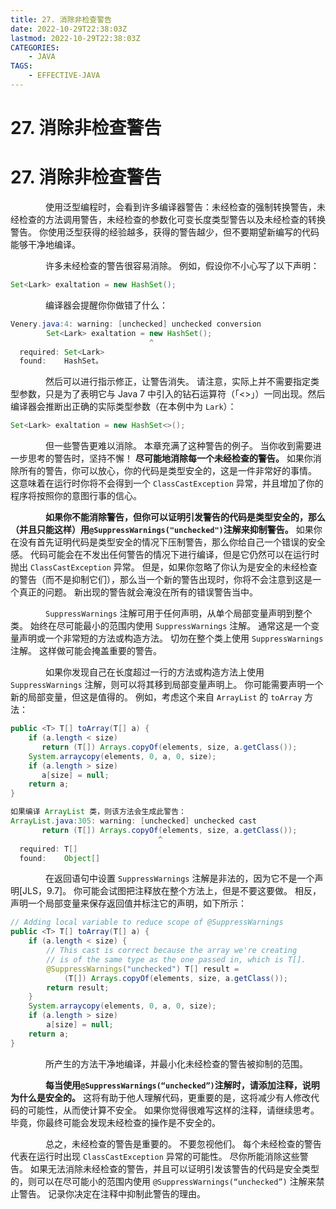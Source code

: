 ```yaml
---
title: 27. 消除非检查警告
date: 2022-10-29T22:38:03Z
lastmod: 2022-10-29T22:38:03Z
CATEGORIES:
    - JAVA
TAGS:
    - EFFECTIVE-JAVA
---
```

# 27. 消除非检查警告

# 27. 消除非检查警告

　　　　使用泛型编程时，会看到许多编译器警告：未经检查的强制转换警告，未经检查的方法调用警告，未经检查的参数化可变长度类型警告以及未经检查的转换警告。 你使用泛型获得的经验越多，获得的警告越少，但不要期望新编写的代码能够干净地编译。

　　　　许多未经检查的警告很容易消除。 例如，假设你不小心写了以下声明：

```java
Set<Lark> exaltation = new HashSet();
```

　　　　编译器会提醒你你做错了什么：

```java
Venery.java:4: warning: [unchecked] unchecked conversion
        Set<Lark> exaltation = new HashSet();
                               ^
  required: Set<Lark>
  found:    HashSet。
```

　　　　然后可以进行指示修正，让警告消失。 请注意，实际上并不需要指定类型参数，只是为了表明它与 Java 7 中引入的钻石运算符（「<>」）一同出现。然后编译器会推断出正确的实际类型参数（在本例中为 `Lark`）：

```java
Set<Lark> exaltation = new HashSet<>();
```

　　　　但一些警告更难以消除。 本章充满了这种警告的例子。 当你收到需要进一步思考的警告时，坚持不懈！  **尽可能地消除每一个未经检查的警告。**  如果你消除所有的警告，你可以放心，你的代码是类型安全的，这是一件非常好的事情。 这意味着在运行时你将不会得到一个 `ClassCastException` 异常，并且增加了你的程序将按照你的意图行事的信心。

　　　　**如果你不能消除警告，但你可以证明引发警告的代码是类型安全的，那么（并且只能这样）用 ​**​**`@SuppressWarnings("unchecked")`**​**​ 注解来抑制警告。**  如果你在没有首先证明代码是类型安全的情况下压制警告，那么你给自己一个错误的安全感。 代码可能会在不发出任何警告的情况下进行编译，但是它仍然可以在运行时抛出 `ClassCastException` 异常。 但是，如果你忽略了你认为是安全的未经检查的警告（而不是抑制它们），那么当一个新的警告出现时，你将不会注意到这是一个真正的问题。 新出现的警告就会淹没在所有的错误警告当中。

　　　　`SuppressWarnings` 注解可用于任何声明，从单个局部变量声明到整个类。 始终在尽可能最小的范围内使用 `SuppressWarnings` 注解。 通常这是一个变量声明或一个非常短的方法或构造方法。 切勿在整个类上使用 `SuppressWarnings` 注解。 这样做可能会掩盖重要的警告。

　　　　如果你发现自己在长度超过一行的方法或构造方法上使用 `SuppressWarnings` 注解，则可以将其移到局部变量声明上。 你可能需要声明一个新的局部变量，但这是值得的。 例如，考虑这个来自 `ArrayList` 的 `toArray` 方法：

```java
public <T> T[] toArray(T[] a) {
    if (a.length < size)
       return (T[]) Arrays.copyOf(elements, size, a.getClass());
    System.arraycopy(elements, 0, a, 0, size);
    if (a.length > size)
       a[size] = null;
    return a;
}

如果编译 ArrayList 类，则该方法会生成此警告：
ArrayList.java:305: warning: [unchecked] unchecked cast
       return (T[]) Arrays.copyOf(elements, size, a.getClass());
                                 ^
  required: T[]
  found:    Object[]
```

　　　　在返回语句中设置 `SuppressWarnings` 注解是非法的，因为它不是一个声明[JLS，9.7]。 你可能会试图把注释放在整个方法上，但是不要这要做。 相反，声明一个局部变量来保存返回值并标注它的声明，如下所示：

```java
// Adding local variable to reduce scope of @SuppressWarnings
public <T> T[] toArray(T[] a) {
    if (a.length < size) {
        // This cast is correct because the array we're creating
        // is of the same type as the one passed in, which is T[].
        @SuppressWarnings("unchecked") T[] result =
            (T[]) Arrays.copyOf(elements, size, a.getClass());
        return result;
    }
    System.arraycopy(elements, 0, a, 0, size);
    if (a.length > size)
        a[size] = null;
    return a;
}
```

　　　　所产生的方法干净地编译，并最小化未经检查的警告被抑制的范围。

　　　　**每当使用 ​**​**`@SuppressWarnings(“unchecked”)`**​**​ 注解时，请添加注释，说明为什么是安全的。**  这将有助于他人理解代码，更重要的是，这将减少有人修改代码的可能性，从而使计算不安全。 如果你觉得很难写这样的注释，请继续思考。 毕竟，你最终可能会发现未经检查的操作是不安全的。

　　　　总之，未经检查的警告是重要的。 不要忽视他们。 每个未经检查的警告代表在运行时出现 `ClassCastException` 异常的可能性。 尽你所能消除这些警告。 如果无法消除未经检查的警告，并且可以证明引发该警告的代码是安全类型的，则可以在尽可能小的范围内使用   `@SuppressWarnings(“unchecked”)` 注解来禁止警告。 记录你决定在注释中抑制此警告的理由。
